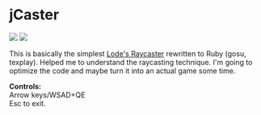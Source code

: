 jCaster
======
[<img src="http://i.imgur.com/WK93rEOs.png">](http://i.imgur.com/WK93rEO) [<img src="http://i.imgur.com/nZuukLIs.png">](http://imgur.com/nZuukLI)   
  
This is basically the simplest [Lode's Raycaster](http://lodev.org/cgtutor/raycasting.html) rewritten to Ruby (gosu, texplay). Helped me to understand the raycasting technique. I'm going to optimize the code and maybe turn it into an actual game some time.  
  
**Controls:**  
Arrow keys/WSAD+QE  
Esc to exit.
